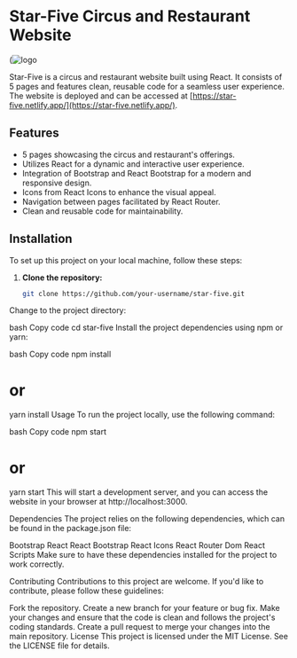 # Star-Five Circus and Restaurant Website

(![logo](https://github.com/AlinaCGM/circus/assets/71669291/66f3070c-a133-49e8-88f6-a020af87cc74)


Star-Five is a circus and restaurant website built using React. It consists of 5 pages and features clean, reusable code for a seamless user experience. The website is deployed and can be accessed at [https://star-five.netlify.app/](https://star-five.netlify.app/).

## Features

- 5 pages showcasing the circus and restaurant's offerings.
- Utilizes React for a dynamic and interactive user experience.
- Integration of Bootstrap and React Bootstrap for a modern and responsive design.
- Icons from React Icons to enhance the visual appeal.
- Navigation between pages facilitated by React Router.
- Clean and reusable code for maintainability.

## Installation

To set up this project on your local machine, follow these steps:

1. **Clone the repository:**
   ```bash
   git clone https://github.com/your-username/star-five.git
Change to the project directory:

bash
Copy code
cd star-five
Install the project dependencies using npm or yarn:

bash
Copy code
npm install
# or
yarn install
Usage
To run the project locally, use the following command:

bash
Copy code
npm start
# or
yarn start
This will start a development server, and you can access the website in your browser at http://localhost:3000.

Dependencies
The project relies on the following dependencies, which can be found in the package.json file:

Bootstrap
React
React Bootstrap
React Icons
React Router Dom
React Scripts
Make sure to have these dependencies installed for the project to work correctly.

Contributing
Contributions to this project are welcome. If you'd like to contribute, please follow these guidelines:

Fork the repository.
Create a new branch for your feature or bug fix.
Make your changes and ensure that the code is clean and follows the project's coding standards.
Create a pull request to merge your changes into the main repository.
License
This project is licensed under the MIT License. See the LICENSE file for details.
